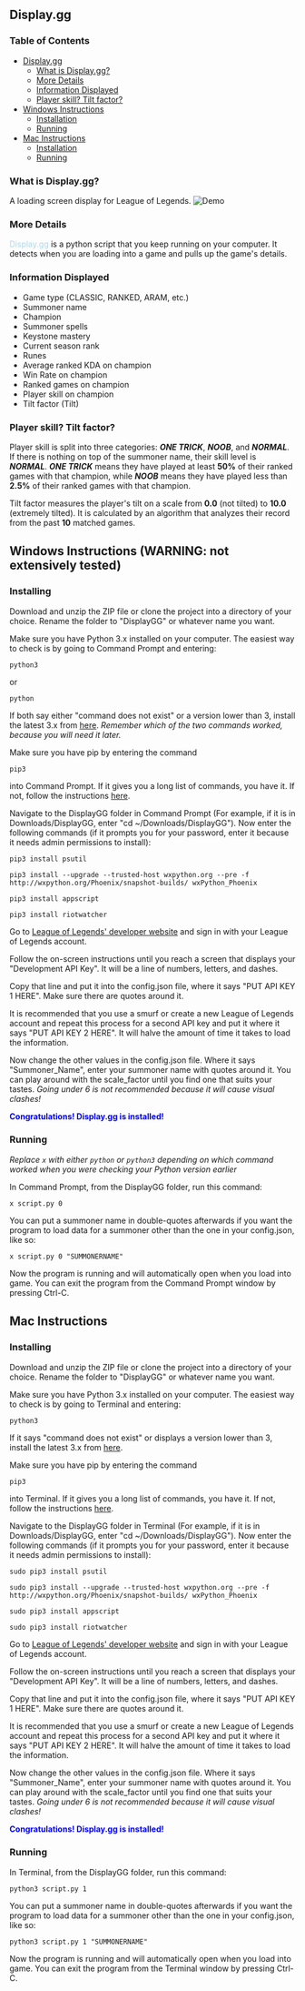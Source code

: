 ## <a name="displaygg"></a>Display.gg

### Table of Contents

- [Display.gg](#displaygg)
  - [What is Display.gg?](#what-is-displaygg)
  - [More Details](#more-details)
  - [Information Displayed](#information-displayed)
  - [Player skill? Tilt factor?](#player-skill-tilt-factor)
- [Windows Instructions](#windows)
  - [Installation](#installation-instructions-windows)
  - [Running](#running-instructions-windows)
- [Mac Instructions](#mac)
  - [Installation](#installation-instructions-mac)
  - [Running](#running-instructions-mac)

### <a name="what-is-displaygg"></a>What is Display.gg?
A loading screen display for League of Legends.
<img src='http://oi68.tinypic.com/b4yfq9.jpg' alt='Demo'></img>
### <a name="more-details"></a>More Details
<font color="lightblue">Display.gg</font> is a python script that you keep running on your computer. It detects when you are loading into a game and pulls up the game's details.
### <a name="information-displayed"></a>Information Displayed
- Game type (CLASSIC, RANKED, ARAM, etc.)
- Summoner name
- Champion
- Summoner spells
- Keystone mastery
- Current season rank
- Runes
- Average ranked KDA on champion
- Win Rate on champion
- Ranked games on champion
- Player skill on champion
- Tilt factor (Tilt)

### <a name="player-skill-tilt-factor"></a>Player skill? Tilt factor?
Player skill is split into three categories: ***ONE TRICK***, ***NOOB***, and ***NORMAL***. If there is nothing on top of the summoner
name, their skill level is ***NORMAL***. ***ONE TRICK*** means they have played at least **50%** of their ranked games with that
champion, while ***NOOB*** means they have played less than **2.5%** of their ranked games with that champion.

Tilt factor measures the player's tilt on a scale from **0.0** (not tilted) to **10.0** (extremely tilted).
It is calculated by an algorithm that analyzes their record from the past **10** matched games.

## <a name="windows"></a> Windows Instructions (WARNING: not extensively tested)

### <a name="installation-instructions-windows"></a>Installing
Download and unzip the ZIP file or clone the project into a directory of your choice. Rename the folder to "DisplayGG" or whatever name you want.

Make sure you have Python 3.x installed on your computer. The easiest way to check is by going to Command Prompt and entering:

`python3`

or

`python`

If both say either "command does not exist" or a version lower than 3, install the latest 3.x from
[here](https://www.python.org/downloads/). *Remember which of the two commands worked, because you will need it later.*

Make sure you have pip by entering the command

`pip3`

into Command Prompt. If it
gives you a long list of commands, you have it. If not, follow the instructions [here](https://pip.pypa.io/en/stable/installing/).

Navigate to the DisplayGG folder in Command Prompt (For example, if it is in Downloads/DisplayGG, enter "cd ~/Downloads/DisplayGG"). Now enter the following commands (if it prompts you for
  your password, enter it because it needs admin permissions to install):

`pip3 install psutil`

`pip3 install --upgrade --trusted-host wxpython.org --pre -f http://wxpython.org/Phoenix/snapshot-builds/ wxPython_Phoenix`

`pip3 install appscript`

`pip3 install riotwatcher`


Go to [League of Legends' developer website](https://developer.riotgames.com/) and sign in with your League of Legends account.

Follow the on-screen instructions
until you reach a screen that displays your "Development API Key". It will be a line of numbers, letters, and dashes.

Copy that line and put it into the config.json file, where it says "PUT API KEY 1 HERE". Make sure there are quotes
around it.

It is recommended that you use a smurf or create a new League of Legends account and repeat this process for a second
API key and put it where it says "PUT API KEY 2 HERE". It will halve the amount of time it takes to load the information.

Now change the other values in the config.json file. Where it says "Summoner_Name", enter your summoner name with quotes around it. You can play around with the scale_factor until you find one that suits your tastes.
*Going under 6 is not
recommended because it will cause visual clashes!*

<font color="blue">**Congratulations! Display.gg is installed!**</font>
### <a name="running-instructions-windows"></a>Running
*Replace `x` with either `python` or `python3` depending on which command worked when you were checking your Python version earlier*

In Command Prompt, from the DisplayGG folder, run this command:

`x script.py 0`

You can put a summoner name in double-quotes afterwards if you want the program to load data for a summoner other than the one in your config.json, like so:

`x script.py 0 "SUMMONERNAME"`

Now the program is running and will automatically open when you load into game. You can exit the program from the Command Prompt window by pressing Ctrl-C.

## <a name="mac"></a> Mac Instructions

### <a name="installation-instructions-mac"></a>Installing
Download and unzip the ZIP file or clone the project into a directory of your choice. Rename the folder to "DisplayGG" or whatever name you want.

Make sure you have Python 3.x installed on your computer. The easiest way to check is by going to Terminal and entering:

`python3`

If it says "command does not exist" or displays a version lower than 3, install the latest 3.x from
[here](https://www.python.org/downloads/).

Make sure you have pip by entering the command

`pip3`

into Terminal. If it
gives you a long list of commands, you have it. If not, follow the instructions [here](https://pip.pypa.io/en/stable/installing/).

Navigate to the DisplayGG folder in Terminal (For example, if it is in Downloads/DisplayGG, enter "cd ~/Downloads/DisplayGG"). Now enter the following commands (if it prompts you for
  your password, enter it because it needs admin permissions to install):

`sudo pip3 install psutil`

`sudo pip3 install --upgrade --trusted-host wxpython.org --pre -f http://wxpython.org/Phoenix/snapshot-builds/ wxPython_Phoenix`

`sudo pip3 install appscript`

`sudo pip3 install riotwatcher`


Go to [League of Legends' developer website](https://developer.riotgames.com/) and sign in with your League of Legends account.

Follow the on-screen instructions
until you reach a screen that displays your "Development API Key". It will be a line of numbers, letters, and dashes.

Copy that line and put it into the config.json file, where it says "PUT API KEY 1 HERE". Make sure there are quotes
around it.

It is recommended that you use a smurf or create a new League of Legends account and repeat this process for a second
API key and put it where it says "PUT API KEY 2 HERE". It will halve the amount of time it takes to load the information.

Now change the other values in the config.json file. Where it says "Summoner_Name", enter your summoner name with quotes around it. You can play around with the scale_factor until you find one that suits your tastes.
*Going under 6 is not
recommended because it will cause visual clashes!*

<font color="blue">**Congratulations! Display.gg is installed!**</font>
### <a name="running-instructions-mac"></a>Running
In Terminal, from the DisplayGG folder, run this command:

`python3 script.py 1`

You can put a summoner name in double-quotes afterwards if you want the program to load data for a summoner other than the one in your config.json, like so:

`python3 script.py 1 "SUMMONERNAME"`

Now the program is running and will automatically open when you load into game. You can exit the program from the Terminal window by pressing Ctrl-C.

